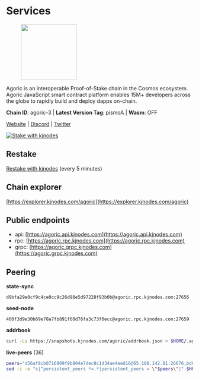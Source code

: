 # Services

<figure><img src="https://raw.githubusercontent.com/kj89/testnet_manuals/main/pingpub/logos/agoric.png" width="150" alt=""><figcaption></figcaption></figure>

Agoric is an interoperable Proof-of-Stake chain in the Cosmos ecosystem.  Agoric JavaScript smart contract platform enables 15M+ developers across the  globe to rapidly build and deploy dapps on-chain.

**Chain ID**: agoric-3 | **Latest Version Tag**: pismoA | **Wasm**: OFF

[Website](https://agoric.com) | [Discord](https://discord.com/invite/qDW8DRes4s) | [Twitter](https://twitter.com/agoric)

[![Stake with kjnodes](https://i.ibb.co/cr44Q8j/button-stake-with-kjnodes.png)](https://restake.app/agoric/agoricvaloper1ku5sm2twlsywdrp4wz3kfwgyrtqtp0lpr3nvk8)

## Restake

[Restake with kjnodes](https://restake.app/agoric/agoricvaloper1ku5sm2twlsywdrp4wz3kfwgyrtqtp0lpr3nvk8) (every 5 minutes)
## Chain explorer
[https://explorer.kjnodes.com/agoric](https://explorer.kjnodes.com/agoric)

## Public endpoints

* api: [https://agoric.api.kjnodes.com](https://agoric.api.kjnodes.com)
* rpc: [https://agoric.rpc.kjnodes.com](https://agoric.rpc.kjnodes.com)
* grpc: [https://agoric.grpc.kjnodes.com](https://agoric.grpc.kjnodes.com)

## Peering

**state-sync**

```text
d9bfa29e0cf9c4ce0cc9c26d98e5d97228f93b0b@agoric.rpc.kjnodes.com:27656
```

**seed-node**

```text
400f3d9e30b69e78a7fb891f60d76fa3c73f0ecc@agoric.rpc.kjnodes.com:27659
```

**addrbook**
```bash
curl -Ls https://snapshots.kjnodes.com/agoric/addrbook.json > $HOME/.agoric/config/addrbook.json
```

**live-peers** (36)
```bash
peers="d56af8cb0716909f9b804e7dec8c1d34ae4eed16@65.108.142.81:26676,bd0bc3737ca1cfebc3c2aef75ab2c3cc74768d8a@142.132.212.19:26656,9e673680df593d841b0e09c49f87409654d84ae9@95.217.202.49:37656,9ed68bef54712b46713ac755ab7a6e7ad30694ef@192.99.44.79:14456,d03a9974f14ae380fdb7caf46ec71ce5278f0356@34.72.231.9:26656,4cfac01c912d33f74cb7b66e8b7005aaae47fc2a@146.190.59.8:26060,b8701af626159c0aac2d47b6009ce22988c32813@14.224.158.246:26656,d9bfa29e0cf9c4ce0cc9c26d98e5d97228f93b0b@65.109.88.38:27656,4eea1e0a22d8d2ade108fc5f8e07d6d6e711e909@65.108.10.138:26656,ecdfb6d2223b562956eeb205cdd4b81e3e6e8581@213.135.246.90:26656,711f6f36a6ec3924b6d721de6adce604092e59f2@116.202.226.169:26656,f095bb53006ebddcbbf29c8df70dddcba6419e36@142.93.145.13:26656,0837c0dac0bb15e79e64207bb0fa5a9a6fa42ad4@178.62.116.62:26656,63bd6649f80362ce513027d99ef32c826fdbd259@45.9.62.136:26656,a38a30c1dd31f63be2befd40b82964b215c3c288@165.22.251.28:26656,0464c8dded70d01f5ab50a8d6047a6b27ddf2ccd@84.244.95.232:26656,1312bbbd4ed1e58b9e4eb1d7788187a4607915e9@165.22.199.234:26060,86d9c73c7687611a6a2619f0186e7ea59ff8af25@206.189.26.213:26060,8c30ee29afc4b77cf98222edcc3fe823cf1e8306@195.201.106.244:26656,ebc272824924ea1a27ea3183dd0b9ba713494f83@195.3.220.135:27106,2aedd7163a8ee725507e461b13fb90c091ee1c42@128.0.51.32:26656,d7e0eedf5756b8c085104fb76c069ba3506f2183@80.64.208.64:26656,ee236040d06e78d70c3f34722407857615b1a755@104.197.102.190:26656,0f642db2770d4dd3e0d030b2f14f1365e40f3b38@185.146.148.101:26657,2f524fbc73a8b0daa29f2ba0b7642aae62bea86f@65.108.144.8:26656,d48697ba840d046b453846fc55d9432d1c537b56@95.217.117.83:26656,1d4d7b77e79c2dad9e8586df4f30c7b550f5d49b@13.40.153.111:26656,2bda83f1501d30187e662c59d75ed4ffffcf8004@135.181.142.117:26656,aede0d57cd77051cf1270675fa770c22e8074501@64.32.40.117:26656,1ed533e5a4bd9749dc11f0cc22a6e3d92bdea4b4@34.66.30.56:26656,44476201c6e8610b194e75e4c7993ad6d54a1db8@51.91.70.90:29656,ca4c3b9d0cf78d934a3b972c328db2e4a9a66c42@64.32.40.134:26656,1c9a5b1d34b9e6f184b2dcb18ed068cf0c282e50@51.79.98.163:26656,320dd22ee85e2b68f891b670331eb9fec9dc419e@80.64.208.63:26656,125911b3993930f69c873e3d8e80763d91cefab7@195.14.6.156:26656,576e4e90b785fb16c129a0141b57342e51fd61b4@193.176.85.156:26656"
sed -i -e "s|^persistent_peers *=.*|persistent_peers = \"$peers\"|" $HOME/.agoric/config/config.toml
```
